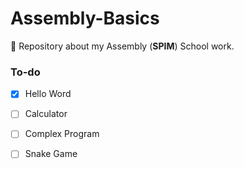 # Assembly-Basics

🚀 Repository about my Assembly (**SPIM**) School work.

### To-do

 - [x] Hello Word
 - [ ] Calculator
 - [ ] Complex Program
 - [ ] Snake Game

